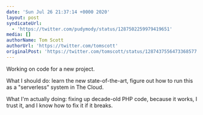 ```yaml
---
date: 'Sun Jul 26 21:37:14 +0000 2020'
layout: post
syndicateUrl:
  - 'https://twitter.com/pudymody/status/1287502259979419651'
media: []
authorName: Tom Scott
authorUrl: 'https://twitter.com/tomscott'
originalPost: 'https://twitter.com/tomscott/status/1287437556473368577'
---
```

Working on code for a new project.

What I should do: learn the new state-of-the-art, figure out how to run this as a "serverless" system in The Cloud.

What I'm actually doing: fixing up decade-old PHP code, because it works, I trust it, and I know how to fix it if it breaks.